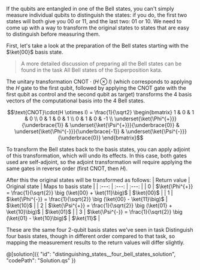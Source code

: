 If the qubits are entangled in one of the Bell states, you can't simply measure individual qubits to distinguish the states: if you do, the first two states will both give you 00 or 11, and the last two: 01 or 10. We need to come up with a way to transform the original states to states that are easy to distinguish before measuring them.

First, let's take a look at the preparation of the Bell states starting with the $\ket{00}$ basis state.

>A more detailed discussion of preparing all the Bell states can be found in the task All Bell states of the Superposition kata.

The unitary transformation $\text{CNOT}\cdot(H \otimes I)$ (which corresponds to applying the $H$ gate to the first qubit, followed by applying the $\text{CNOT}$ gate with the first qubit as control and the second qubit as target) transforms the 4 basis vectors of the computational basis into the 4 Bell states.

$$\text{CNOT}\cdot(H \otimes I) = \frac{1}{\sqrt2} \begin{bmatrix} 1 & 0 & 1 & 0 \\ 0 & 1 & 0 & 1 \\ 0 & 1 & 0 & -1 \\ \underset{\ket{\Phi^{+}}}{\underbrace{1}} & \underset{\ket{\Psi^{+}}}{\underbrace{0}} & \underset{\ket{\Phi^{-}}}{\underbrace{-1}} & \underset{\ket{\Psi^{-}}}{\underbrace{0}} \end{bmatrix}$$

To transform the Bell states back to the basis states, you can apply adjoint of this transformation, which will undo its effects. In this case, both gates used are self-adjoint, so the adjoint transformation will require applying the same gates in reverse order (first $\text{CNOT}$, then $H$).

After this the original states will be transformed as follows:
| Return value | Original state | Maps to basis state |
|     :---:    |     :---:      |        :---:        |
| 0     | $\ket{\Phi^{+}} = \frac{1}{\sqrt{2}} \big (\ket{00} + \ket{11}\big)$        | $\ket{00}$      |
| 1     | $\ket{\Phi^{-}} = \frac{1}{\sqrt{2}} \big (\ket{00} - \ket{11}\big)$        | $\ket{10}$      |
| 2     | $\ket{\Psi^{+}} = \frac{1}{\sqrt{2}} \big (\ket{01} + \ket{10}\big)$        | $\ket{01}$      |
| 3     | $\ket{\Psi^{-}} = \frac{1}{\sqrt{2}} \big (\ket{01} - \ket{10}\big)$        | $\ket{11}$      |

These are the same four 2-qubit basis states we've seen in task Distinguish four basis states, though in different order compared to that task, so mapping the measurement results to the return values will differ slightly.

@[solution]({
    "id": "distinguishing_states__four_bell_states_solution",
    "codePath": "Solution.qs"
})
